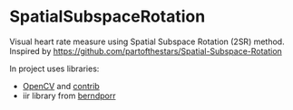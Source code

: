 # SpatialSubspaceRotation
Visual heart rate measure using Spatial Subspace Rotation (2SR) method. Inspired by https://github.com/partofthestars/Spatial-Subspace-Rotation 


In project uses libraries:
- [OpenCV](https://github.com/opencv/opencv) and [contrib](https://github.com/opencv/opencv_contrib)
- iir library from [berndporr](https://github.com/berndporr/iir1)
